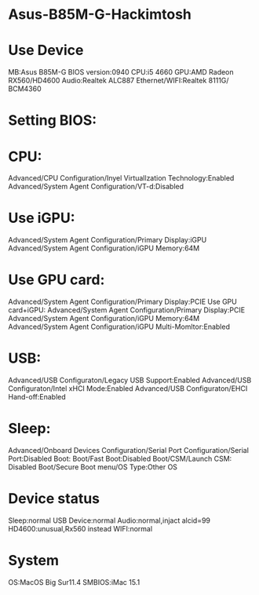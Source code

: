 # Asus-B85M-G-Hackimtosh 

# Use Device
MB:Asus B85M-G
BIOS version:0940
CPU:i5 4660
GPU:AMD Radeon RX560/HD4600
Audio:Realtek ALC887
Ethernet/WIFI:Realtek 8111G/ BCM4360

# Setting BIOS:
# CPU:
Advanced/CPU Configuration/Inyel Virtuallzation Technology:Enabled
Advanced/System Agent Configuration/VT-d:Disabled
# Use iGPU:
Advanced/System Agent Configuration/Primary Display:iGPU
Advanced/System Agent Configuration/iGPU Memory:64M
# Use GPU card:
Advanced/System Agent Configuration/Primary Display:PCIE
Use GPU card+iGPU:
Advanced/System Agent Configuration/Primary Display:PCIE
Advanced/System Agent Configuration/iGPU Memory:64M
Advanced/System Agent Configuration/iGPU Multi-Momltor:Enabled
# USB:
Advanced/USB Configuraton/Legacy USB Support:Enabled
Advanced/USB Configuraton/Intel xHCI Mode:Enabled
Advanced/USB Configuraton/EHCI Hand-off:Enabled
# Sleep:
Advanced/Onboard Devices Configuration/Serial Port Configuration/Serial Port:Disabled
Boot:
Boot/Fast Boot:Disabled
Boot/CSM/Launch CSM: Disabled
Boot/Secure Boot menu/OS Type:Other OS

# Device status
Sleep:normal
USB Device:normal
Audio:normal,injact alcid=99
HD4600:unusual,Rx560 instead
WIFI:normal

# System
OS:MacOS Big Sur11.4
SMBIOS:iMac 15.1
